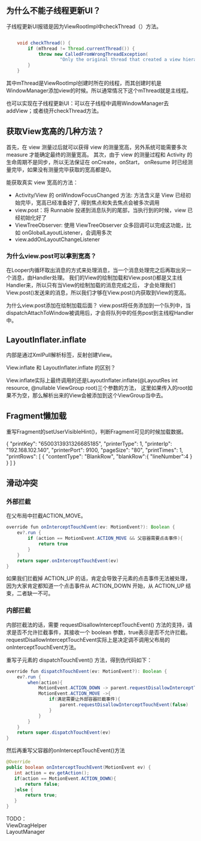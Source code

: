 ## 为什么不能子线程更新UI？

子线程更新UI报错是因为ViewRootImpl中checkThread（）方法。

```java

    void checkThread() {
        if (mThread != Thread.currentThread()) {
            throw new CalledFromWrongThreadException(
                    "Only the original thread that created a view hierarchy can touch its views.");
        }
    }

```

其中mThread是ViewRootImpl创建时所在的线程，而其创建时机是WindowManager添加view的时候。所以通常情况下这个mThread就是主线程。

也可以实现在子线程更新UI：可以在子线程中调用WindowManager去addView；或者绕开checkThread方法。

## 获取View宽高的几种方法？

首先，在 view 测量过后就可以获得 view 的测量宽高，另外系统可能需要多次 measure 才能确定最终的测量宽高。
其次，由于 view 的测量过程和 Activity 的生命周期不是同步，所以无法保证在 onCreate，onStart， onResume 时已经测量完毕，如果没有测量完毕获取的宽高都是0。

能获取真实 view 宽高的方法：

- Activity/View 的 onWindowFocusChanged 方法: 方法含义是 View 已经初始完毕，宽高已经准备好了, 得到焦点和失去焦点会被多次调用
- view.post：将 Runnable 投递到消息队列的尾部，当执行到的时候，view 已经初始化好了
- ViewTreeObserver: 使用 ViewTreeObserver 众多回调可以完成这功能，比如 onGlobalLayoutListener，会调用多次
- view.addOnLayoutChangeListener

### 为什么view.post可以拿到宽高？

在Looper内循环取出消息的方式来处理消息，当一个消息处理完之后再取出另一个消息，由Handler处理。
我们的View的绘制加载和View.post()都是又主线Handler来，所以只有当View的绘制加载的消息完成之后，
才会处理我们View.post()发送来的消息，所以我们才够在View.post()内获取到View的宽高。

为什么view.post添加在绘制加载后面？
view.post将任务添加到一个队列中，当dispatchAttachToWindow被调用后，才会将队列中的任务post到主线程Handler中。

## LayoutInflater.inflate

内部是通过XmlPull解析标签，反射创建View。

View.inflate 和 LayoutInflater.inflate 的区别？

View.inflate实际上最终调用的还是LayoutInflater.inflate(@LayoutRes int resource, @nullable ViewGroup root)三个参数的方法，
这里如果传入的root如果不为空，那么解析出来的View会被添加到这个ViewGroup当中去。

## Fragment懒加载

重写Fragment的setUserVisibleHint()，判断Fragment可见的时候加载数据。


{
        "printKey": "6500313931326685185",
        "printerType": 1,
        "printerIp": "192.168.102.140",
        "printerPort": 9100,
        "pageSize": "80",
        "printTimes": 1,
        "printRows": [
               {
                "contentType": "BlankRow",
                "blankRow":{
                      "lineNumber":4
                }
            }
        ]
    }

## 滑动冲突

### 外部拦截

在父布局中拦截ACTION_MOVE。

```java  
override fun onInterceptTouchEvent(ev: MotionEvent?): Boolean {
    ev?.run {
        if (action == MotionEvent.ACTION_MOVE && 父容器需要点击事件){
            return true
        }
    }
    return super.onInterceptTouchEvent(ev)
}

```

如果我们拦截掉 ACTION_UP 的话，肯定会导致子元素的点击事件无法被处理，因为大家肯定都知道一个点击事件从 ACTION_DOWN 开始，从 ACTION_UP 结束，二者缺一不可。

### 内部拦截

内部拦截法的话，需要 requestDisallowInterceptTouchEvent() 方法的支持，请求是否不允许拦截事件，其接收一个 boolean 参数，true表示是否不允许拦截。  
requestDisallowInterceptTouchEvent实际上是决定调不调用父布局的onInterceptTouchEvent方法。



重写子元素的 dispatchTouchEvent() 方法，得到伪代码如下：

```java  
override fun dispatchTouchEvent(ev: MotionEvent?): Boolean {
    ev?.run {
        when(action){
            MotionEvent.ACTION_DOWN -> parent.requestDisallowInterceptTouchEvent(true)
            MotionEvent.ACTION_MOVE ->{
                if(满足需要让外部容器拦截事件){
                    parent.requestDisallowInterceptTouchEvent(false)
                }
            }
        }
    }
    return super.dispatchTouchEvent(ev)
}

```

然后再重写父容器的onInterceptTouchEvent()方法

```java  
@Override
public boolean onInterceptTouchEvent(MotionEvent ev) {
   int action = ev.getAction();
   if(action == MotionEvent.ACTION_DOWN){
       return false;
   }else {
       return true;
   }
}


```

TODO：  
ViewDragHelper  
LayoutManager
